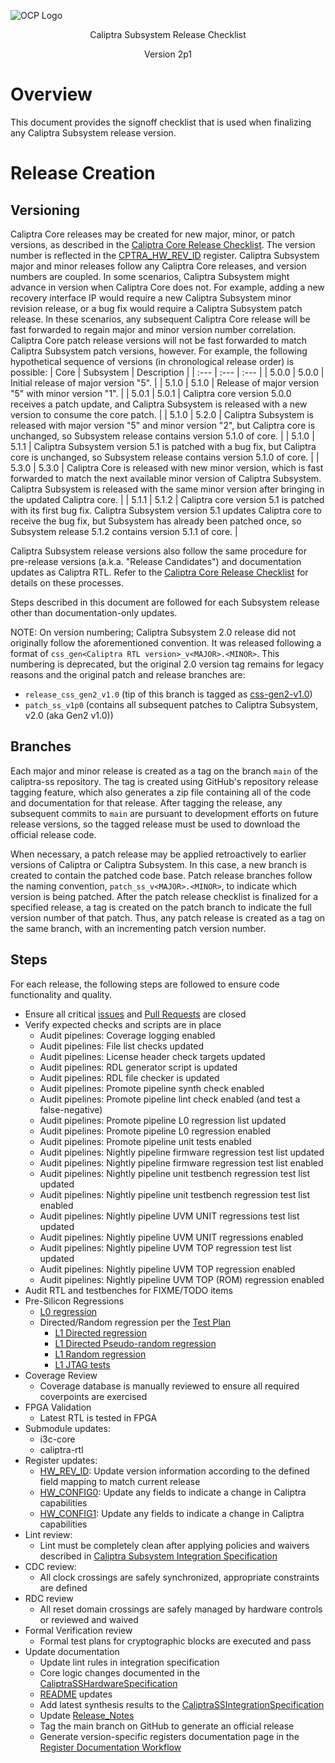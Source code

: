 ![OCP Logo](./images/OCP_logo.png)

<p style="text-align: center;">Caliptra Subsystem Release Checklist</p>

<p style="text-align: center;">Version 2p1</p>

<div style="page-break-after: always"></div>

# Overview

This document provides the signoff checklist that is used when finalizing any Caliptra Subsystem release version.

# Release Creation

## Versioning

Caliptra Core releases may be created for new major, minor, or patch versions, as described in the [Caliptra Core Release Checklist](https://github.com/chipsalliance/caliptra-rtl/blob/main/docs/CaliptraReleaseChecklist.md). The version number is reflected in the [CPTRA_HW_REV_ID](https://chipsalliance.github.io/caliptra-rtl/main/internal-regs/?p=clp.soc_ifc_reg.CPTRA_HW_REV_ID) register. Caliptra Subsystem major and minor releases follow any Caliptra Core releases, and version numbers are coupled. In some scenarios, Caliptra Subsystem might advance in version when Caliptra Core does not. For example, adding a new recovery interface IP would require a new Caliptra Subsystem minor revision release, or a bug fix would require a Caliptra Subsystem patch release. In these scenarios, any subsequent Caliptra Core release will be fast forwarded to regain major and minor version number correlation. Caliptra Core patch release versions will not be fast forwarded to match Caliptra Subsystem patch versions, however.
For example, the following hypothetical sequence of versions (in chronological release order) is possible:
| Core | Subsystem | Description |
| :--- | :--- | :--- |
| 5.0.0 | 5.0.0 | Initial release of major version "5". |
| 5.1.0 | 5.1.0 | Release of major version "5" with minor version "1". |
| 5.0.1 | 5.0.1 | Caliptra core version 5.0.0 receives a patch update, and Caliptra Subsystem is released with a new version to consume the core patch. |
| 5.1.0 | 5.2.0 | Caliptra Subsystem is released with major version "5" and minor version "2", but Caliptra core is unchanged, so Subsystem release contains version 5.1.0 of core. |
| 5.1.0 | 5.1.1 | Caliptra Subsystem version 5.1 is patched with a bug fix, but Caliptra core is unchanged, so Subsystem release contains version 5.1.0 of core. |
| 5.3.0 | 5.3.0 | Caliptra Core is released with new minor version, which is fast forwarded to match the next available minor version of Caliptra Subsystem. Caliptra Subsystem is released with the same minor version after bringing in the updated Caliptra core. |
| 5.1.1 | 5.1.2 | Caliptra core version 5.1 is patched with its first bug fix. Caliptra Subsystem version 5.1 updates Caliptra core to receive the bug fix, but Subsystem has already been patched once, so Subsystem release 5.1.2 contains version 5.1.1 of core. |

Caliptra Subsystem release versions also follow the same procedure for pre-release versions (a.k.a. "Release Candidates") and documentation updates as Caliptra RTL. Refer to the [Caliptra Core Release Checklist](https://github.com/chipsalliance/caliptra-rtl/blob/main/docs/CaliptraReleaseChecklist.md) for details on these processes.

Steps described in this document are followed for each Subsystem release other than documentation-only updates.

NOTE: On version numbering; Caliptra Subsystem 2.0 release did not originally follow the aforementioned convention. It was released following a format of `css_gen<Caliptra RTL version>_v<MAJOR>.<MINOR>`. This numbering is deprecated, but the original 2.0 version tag remains for legacy reasons and the original patch and release branches are: 
  * `release_css_gen2_v1.0` (tip of this branch is tagged as [css-gen2-v1.0](https://github.com/chipsalliance/caliptra-ss/releases/tag/css-gen2-v1.0))
  * `patch_ss_v1p0` (contains all subsequent patches to Caliptra Subsystem, v2.0 (aka Gen2 v1.0))

## Branches

Each major and minor release is created as a tag on the branch `main` of the caliptra-ss repository. The tag is created using GitHub's repository release tagging feature, which also generates a zip file containing all of the code and documentation for that release. After tagging the release, any subsequent commits to `main` are pursuant to development efforts on future release versions, so the tagged release must be used to download the official release code.

When necessary, a patch release may be applied retroactively to earlier versions of Caliptra or Caliptra Subsystem. In this case, a new branch is created to contain the patched code base. Patch release branches follow the naming convention, `patch_ss_v<MAJOR>.<MINOR>`, to indicate which version is being patched. After the patch release checklist is finalized for a specified release, a tag is created on the patch branch to indicate the full version number of that patch. Thus, any patch release is created as a tag on the same branch, with an incrementing patch version number.

## Steps

For each release, the following steps are followed to ensure code functionality and quality.

- Ensure all critical [issues](https://github.com/chipsalliance/caliptra-ss/issues) and [Pull Requests](https://github.com/chipsalliance/caliptra-ss/pulls) are closed
- Verify expected checks and scripts are in place
  - Audit pipelines: Coverage logging enabled
  - Audit pipelines: File list checks updated
  - Audit pipelines: License header check targets updated
  - Audit pipelines: RDL generator script is updated
  - Audit pipelines: RDL file checker is updated
  - Audit pipelines: Promote pipeline synth check enabled
  - Audit pipelines: Promote pipeline lint check enabled (and test a false-negative)
  - Audit pipelines: Promote pipeline L0 regression list updated
  - Audit pipelines: Promote pipeline L0 regression enabled
  - Audit pipelines: Promote pipeline unit tests enabled
  - Audit pipelines: Nightly pipeline firmware regression test list updated
  - Audit pipelines: Nightly pipeline firmware regression test list enabled
  - Audit pipelines: Nightly pipeline unit testbench regression test list updated
  - Audit pipelines: Nightly pipeline unit testbench regression test list enabled
  - Audit pipelines: Nightly pipeline UVM UNIT regressions test list updated
  - Audit pipelines: Nightly pipeline UVM UNIT regressions enabled
  - Audit pipelines: Nightly pipeline UVM TOP regression test list updated
  - Audit pipelines: Nightly pipeline UVM TOP regression enabled
  - Audit pipelines: Nightly pipeline UVM TOP (ROM) regression enabled
- Audit RTL and testbenches for FIXME/TODO items
- Pre-Silicon Regressions
  - [L0 regression](../src/integration/stimulus/L0_Promote_caliptra_ss_top_tb_regression.yml)
  - Directed/Random regression per the [Test Plan](./Caliptra_Gen2_SS_TestPlan.xlsx)
    - [L1 Directed regression](../src/integration/stimulus/L1_Nightly_Directed_Strict_caliptra_ss_top_tb_regression.yml)
    - [L1 Directed Pseudo-random regression](../src/integration/stimulus/L1_Nightly_Directed_caliptra_ss_top_tb_regression.yml)
    - [L1 Random regression](../src/integration/stimulus/L1_Nightly_Random_caliptra_ss_top_tb_regression.yml)
    - [L1 JTAG tests](../src/integration/stimulus/L1_JTAG_caliptra_ss_top_tb_regression.csv)
- Coverage Review
  - Coverage database is manually reviewed to ensure all required coverpoints are exercised
- FPGA Validation
  - Latest RTL is tested in FPGA
- Submodule updates:
  - i3c-core
  - caliptra-rtl
- Register updates:
  - [HW_REV_ID](https://chipsalliance.github.io/caliptra-ss/main/regs/?p=soc.mci_top.mci_reg.HW_REV_ID): Update version information according to the defined field mapping to match current release
  - [HW_CONFIG0](https://chipsalliance.github.io/caliptra-ss/main/regs/?p=soc.mci_top.mci_reg.CPTRA_HW_CONFIG): Update any fields to indicate a change in Caliptra capabilities
  - [HW_CONFIG1](https://chipsalliance.github.io/caliptra-ss/main/regs/?p=soc.mci_top.mci_reg.CPTRA_HW_CONFIG): Update any fields to indicate a change in Caliptra capabilities
- Lint review:
  - Lint must be completely clean after applying policies and waivers described in [Caliptra Subsystem Integration Specification](./CaliptraSSIntegrationSpecification.md#Recommended-LINT-rules)
- CDC review:
  - All clock crossings are safely synchronized, appropriate constraints are defined
- RDC review
  - All reset domain crossings are safely managed by hardware controls or reviewed and waived
- Formal Verification review
  - Formal test plans for cryptographic blocks are executed and pass
- Update documentation
  - Update lint rules in integration specification
  - Core logic changes documented in the [CaliptraSSHardwareSpecification](./CaliptraSSHardwareSpecification.md)
  - [README](../README.md) updates
  - Add latest synthesis results to the [CaliptraSSIntegrationSpecification](./CaliptraSSIntegrationSpecification.md##synthesis)
  - Update [Release_Notes](../Release_Notes.md)
  - Tag the main branch on GitHub to generate an official release
  - Generate version-specific registers documentation page in the [Register Documentation Workflow](./.github/workflows/doc-gen.yml)
